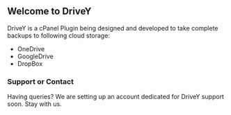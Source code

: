 ## Welcome to DriveY

DriveY is a cPanel Plugin being designed and developed to take complete backups to following cloud storage:
 - OneDrive
 - GoogleDrive
 - DropBox

### Support or Contact

Having queries? We are setting up an account dedicated for DriveY support soon. Stay with us.
